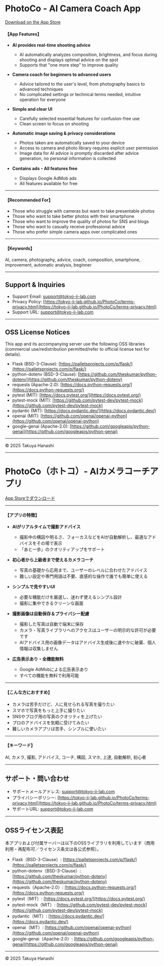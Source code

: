 # PhotoCo - AI Camera Coach App

[Download on the App Store](https://apps.apple.com/us/app/photoco/id6747964388) <!-- Update with actual URL after release -->

#### 【App Features】

- __AI provides real-time shooting advice__
  - AI automatically analyzes composition, brightness, and focus during shooting and displays optimal advice on the spot
  - Supports that "one more step" to improve quality

- __Camera coach for beginners to advanced users__
  - Advice tailored to the user's level, from photography basics to advanced techniques
  - No complicated settings or technical terms needed, intuitive operation for everyone

- __Simple and clear UI__
  - Carefully selected essential features for confusion-free use
  - Clean screen to focus on shooting

- __Automatic image saving & privacy considerations__
  - Photos taken are automatically saved to your device
  - Access to camera and photo library requires explicit user permission
  - Image data for AI advice is promptly discarded after advice generation, no personal information is collected

- __Contains ads・All features free__
  - Displays Google AdMob ads
  - All features available for free

---

#### 【Recommended For】

- Those who struggle with cameras but want to take presentable photos
- Those who want to take better photos with their smartphone
- Those who want to improve the quality of photos for SNS and blogs
- Those who want to casually receive professional advice
- Those who prefer simple camera apps over complicated ones

---

#### 【Keywords】

AI, camera, photography, advice, coach, composition, smartphone, improvement, automatic analysis, beginner

---

## Support & Inquiries

- Support Email: support@tokyo-ii-lab.com
- Privacy Policy: [https://tokyo-ii-lab.github.io/PhotoCo/terms-privacy.html](https://tokyo-ii-lab.github.io/PhotoCo/terms-privacy.html)
- Support URL: [support@tokyo-ii-lab.com](mailto:support@tokyo-ii-lab.com)

---

## OSS License Notices

This app and its accompanying server use the following OSS libraries (commercial use/redistribution permitted/refer to official license text for details).

- Flask (BSD-3-Clause): [https://palletsprojects.com/p/flask/](https://palletsprojects.com/p/flask/)
- python-dotenv (BSD-3-Clause): [https://github.com/theskumar/python-dotenv](https://github.com/theskumar/python-dotenv)
- requests (Apache-2.0): [https://docs.python-requests.org/](https://docs.python-requests.org/)
- pytest (MIT): [https://docs.pytest.org/](https://docs.pytest.org/)
- pytest-mock (MIT): [https://github.com/pytest-dev/pytest-mock](https://github.com/pytest-dev/pytest-mock)
- pydantic (MIT): [https://docs.pydantic.dev/](https://docs.pydantic.dev/)
- openai (MIT): [https://github.com/openai/openai-python](https://github.com/openai/openai-python)
- google-genai (Apache-2.0): [https://github.com/googleapis/python-genai](https://github.com/googleapis/python-genai)

---

© 2025 Takuya Hanashi

---

# PhotoCo（ホトコ）- AIカメラコーチアプリ

[App Storeでダウンロード](https://apps.apple.com/jp/app/photoco/id6747964388) <!-- リリース後に実URLを記載 -->

---

#### 【アプリの特徴】

- __AIがリアルタイムで撮影アドバイス__
  - 撮影中の構図や明るさ、フォーカスなどをAIが自動解析し、最適なアドバイスをその場で表示
  - 「あと一歩」のクオリティアップをサポート

- __初心者から上級者まで使えるカメラコーチ__
  - 写真の基礎から応用まで、ユーザーのレベルに合わせたアドバイス
  - 難しい設定や専門用語は不要、直感的な操作で誰でも簡単に使える

- __シンプルで見やすいUI__
  - 必要な機能だけを厳選し、迷わず使えるシンプル設計
  - 撮影に集中できるクリーンな画面

- __撮影画像は自動保存＆プライバシー配慮__
  - 撮影した写真は自動で端末に保存
  - カメラ・写真ライブラリへのアクセスはユーザーの明示的な許可が必要です
  - AIアドバイス用の画像データはアドバイス生成後に速やかに破棄、個人情報は収集しません

- __広告表示あり・全機能無料__
  - Google AdMobによる広告表示あり
  - すべての機能を無料で利用可能

---

#### 【こんな方におすすめ】

- カメラは苦手だけど、人に見せられる写真を撮りたい
- スマホで写真をもっと上手に撮りたい
- SNSやブログ用の写真のクオリティを上げたい
- プロのアドバイスを気軽に受けてみたい
- 難しいカメラアプリは苦手、シンプルに使いたい

---

#### 【キーワード】

AI, カメラ, 撮影, アドバイス, コーチ, 構図, スマホ, 上達, 自動解析, 初心者

---

## サポート・問い合わせ

- サポートメールアドレス: support@tokyo-ii-lab.com
- プライバシーポリシー: [https://tokyo-ii-lab.github.io/PhotoCo/terms-privacy.html](https://tokyo-ii-lab.github.io/PhotoCo/terms-privacy.html)
- サポートURL: [support@tokyo-ii-lab.com](mailto:support@tokyo-ii-lab.com)

---

## OSSライセンス表記

本アプリおよび付属サーバーは以下のOSSライブラリを利用しています（商用利用・再配布可／ライセンス条文は各公式参照）。

- Flask（BSD-3-Clause）: [https://palletsprojects.com/p/flask/](https://palletsprojects.com/p/flask/)
- python-dotenv（BSD-3-Clause）: [https://github.com/theskumar/python-dotenv](https://github.com/theskumar/python-dotenv)
- requests（Apache-2.0）: [https://docs.python-requests.org/](https://docs.python-requests.org/)
- pytest（MIT）: [https://docs.pytest.org/](https://docs.pytest.org/)
- pytest-mock（MIT）: [https://github.com/pytest-dev/pytest-mock](https://github.com/pytest-dev/pytest-mock)
- pydantic（MIT）: [https://docs.pydantic.dev/](https://docs.pydantic.dev/)
- openai（MIT）: [https://github.com/openai/openai-python](https://github.com/openai/openai-python)
- google-genai（Apache-2.0）: [https://github.com/googleapis/python-genai](https://github.com/googleapis/python-genai)

---

© 2025 Takuya Hanashi
